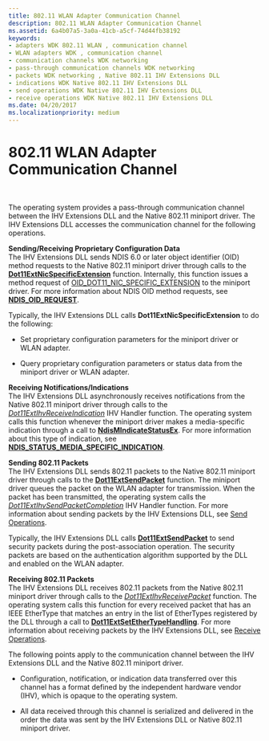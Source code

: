 ```yaml
---
title: 802.11 WLAN Adapter Communication Channel
description: 802.11 WLAN Adapter Communication Channel
ms.assetid: 6a4b07a5-3a0a-41cb-a5cf-74d44fb38192
keywords:
- adapters WDK 802.11 WLAN , communication channel
- WLAN adapters WDK , communication channel
- communication channels WDK networking
- pass-through communication channels WDK networking
- packets WDK networking , Native 802.11 IHV Extensions DLL
- indications WDK Native 802.11 IHV Extensions DLL
- send operations WDK Native 802.11 IHV Extensions DLL
- receive operations WDK Native 802.11 IHV Extensions DLL
ms.date: 04/20/2017
ms.localizationpriority: medium
---
```


# 802.11 WLAN Adapter Communication Channel




 

The operating system provides a pass-through communication channel between the IHV Extensions DLL and the Native 802.11 miniport driver. The IHV Extensions DLL accesses the communication channel for the following operations.

<a href="" id="--------sending-receiving-proprietary-configuration-data"></a> **Sending/Receiving Proprietary Configuration Data**  
The IHV Extensions DLL sends NDIS 6.0 or later object identifier (OID) method requests to the Native 802.11 miniport driver through calls to the [**Dot11ExtNicSpecificExtension**](https://docs.microsoft.com/windows-hardware/drivers/ddi/content/wlanihv/nc-wlanihv-dot11ext_nic_specific_extension) function. Internally, this function issues a method request of [OID\_DOT11\_NIC\_SPECIFIC\_EXTENSION](https://docs.microsoft.com/windows-hardware/drivers/network/oid-dot11-nic-specific-extension) to the miniport driver. For more information about NDIS OID method requests, see [**NDIS\_OID\_REQUEST**](https://docs.microsoft.com/windows-hardware/drivers/ddi/content/ndis/ns-ndis-_ndis_oid_request).

Typically, the IHV Extensions DLL calls **Dot11ExtNicSpecificExtension** to do the following:

-   Set proprietary configuration parameters for the miniport driver or WLAN adapter.

-   Query proprietary configuration parameters or status data from the miniport driver or WLAN adapter.

<a href="" id="receiving-notifications-indications"></a>**Receiving Notifications/Indications**  
The IHV Extensions DLL asynchronously receives notifications from the Native 802.11 miniport driver through calls to the [*Dot11ExtIhvReceiveIndication*](https://docs.microsoft.com/windows-hardware/drivers/ddi/content/wlanihv/nc-wlanihv-dot11extihv_receive_indication) IHV Handler function. The operating system calls this function whenever the miniport driver makes a media-specific indication through a call to [**NdisMIndicateStatusEx**](https://docs.microsoft.com/windows-hardware/drivers/ddi/content/ndis/nf-ndis-ndismindicatestatusex). For more information about this type of indication, see [**NDIS\_STATUS\_MEDIA\_SPECIFIC\_INDICATION**](https://docs.microsoft.com/windows-hardware/drivers/network/ndis-status-media-specific-indication).

<a href="" id="sending-802-11-packets"></a>**Sending 802.11 Packets**  
The IHV Extensions DLL sends 802.11 packets to the Native 802.11 miniport driver through calls to the [**Dot11ExtSendPacket**](https://docs.microsoft.com/windows-hardware/drivers/ddi/content/wlanihv/nc-wlanihv-dot11ext_send_packet) function. The miniport driver queues the packet on the WLAN adapter for transmission. When the packet has been transmitted, the operating system calls the [*Dot11ExtIhvSendPacketCompletion*](https://docs.microsoft.com/windows-hardware/drivers/ddi/content/wlanihv/nc-wlanihv-dot11extihv_send_packet_completion) IHV Handler function. For more information about sending packets by the IHV Extensions DLL, see [Send Operations](send-operations.md).

Typically, the IHV Extensions DLL calls [**Dot11ExtSendPacket**](https://docs.microsoft.com/windows-hardware/drivers/ddi/content/wlanihv/nc-wlanihv-dot11ext_send_packet) to send security packets during the post-association operation. The security packets are based on the authentication algorithm supported by the DLL and enabled on the WLAN adapter.

<a href="" id="receiving-802-11-packets"></a>**Receiving 802.11 Packets**  
The IHV Extensions DLL receives 802.11 packets from the Native 802.11 miniport driver through calls to the [*Dot11ExtIhvReceivePacket*](https://docs.microsoft.com/windows-hardware/drivers/ddi/content/wlanihv/nc-wlanihv-dot11extihv_receive_packet) function. The operating system calls this function for every received packet that has an IEEE EtherType that matches an entry in the list of EtherTypes registered by the DLL through a call to [**Dot11ExtSetEtherTypeHandling**](https://docs.microsoft.com/windows-hardware/drivers/ddi/content/wlanihv/nc-wlanihv-dot11ext_set_ethertype_handling). For more information about receiving packets by the IHV Extensions DLL, see [Receive Operations](receive-operations.md).

The following points apply to the communication channel between the IHV Extensions DLL and the Native 802.11 miniport driver.

-   Configuration, notification, or indication data transferred over this channel has a format defined by the independent hardware vendor (IHV), which is opaque to the operating system.

-   All data received through this channel is serialized and delivered in the order the data was sent by the IHV Extensions DLL or Native 802.11 miniport driver.

 

 





